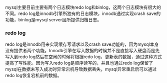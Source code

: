 mysql主要目前主要有两个日志模块redo log和binlog，这两个日志模块有很大的不同。redo log是innodb引擎所独有的日志模块，innodb通过实现crash save的功能，binlog是mysql server层所提供归档日志。
### redo log
 redo log是innodb用来实现缓存写请求以及crash save功能的，因为mysql本身没有提供者两个功能。Innodb引擎在写入数据的时候并不是直接写入硬盘而是先写入到redo log然后在空闲的时候将根据redo log，更新表的数据，通过这种方式提高了写性能。因为写入redo log是顺序读写的，并且也通过redo log保留了mysql在数据未写入成功时异常宕机导致数据丢失，mysql异常重启后可以通过redo log恢复宕机前的数据。
 
<!--stackedit_data:
eyJoaXN0b3J5IjpbLTE2NzY0Njg5OTMsMTIzMDU2MTc0NF19
-->